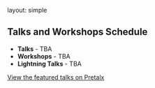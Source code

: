 layout: simple

## Talks and Workshops Schedule

- **Talks** - TBA
- **Workshops** - TBA
- **Lightning Talks** - TBA

[//]: # "<!-- - [**Sprints**](/information/sprints/) - June 8th-9th -->"
[//]: #
[//]: # "The conference will take place from 9AM to 6PM."
[//]: #
[//]: #
[//]: #
[//]: #

<a href="https://pretalx.evolutio.pt/pycon-portugal-2025/featured/" target="_blank">View the featured talks on Pretalx</a>

<!-- <div id="pretalx-widget-container" style="margin-top: 20px;">
  <script
    type="text/javascript"
    src="https://pretalx.evolutio.pt/djangocon-europe-2025/schedule/widget/v2.en.js"
  ></script>

<pretalx-schedule
event-url="https://pretalx.evolutio.pt/djangocon-europe-2025/"
locale="en"
format="grid"
style="--pretalx-clr-primary: #36bc5b; --pretalx-clr-background: # --light-green: #97eb61; --pretalx-clr-text: #002400; width: 100%; max-width: 100%;"

>   </pretalx-schedule>

  <noscript>
    <div class="pretalx-widget">
      <div class="pretalx-widget-info-message">
        JavaScript is disabled in your browser. To access our schedule without
        JavaScript, please
        <a href="https://pretalx.evolutio.pt/djangocon-europe-2025/schedule/" target="_blank">View the schedule on Pretalx</a>.
      </div>
    </div>
  </noscript>
</div>
<style>
  #pretalx-widget-container {
    width: 100%;
    max-width: 100%;
    overflow-x: auto;
    padding: 10px;
    box-sizing: border-box;
    border: 1px solid #ddd;
    border-radius: 8px;
    background-color: #EFEDD0;
}
.pretalx-widget {
    font-family: Arial, sans-serif;
    color: #333;
}
.pretalx-widget-info-message {
    background-color: #002400;
    color: #d9534f;
    padding: 10px;
    border-radius: 5px;
    margin-top: 10px;
}
@media (max-width: 768px) {
    #pretalx-widget-container {
        padding: 5px;
    }
    .pretalx-schedule {
        font-size: 14px;
    }
}

</style> -->

<br>

   <!-- <hr class="blue-line"> -->

<br>
<br>
<br>
<br>
